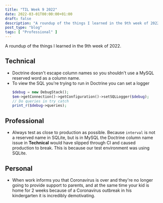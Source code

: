 ```yaml
---
title: "TIL Week 9 2022"
date: 2022-03-01T00:00:00+01:00
draft: false
description: "A roundup of the things I learned in the 9th week of 2022."
post_type: "blog"
tags: [ "Professional" ]
---
```


A roundup of the things I learned in the 9th week of 2022.

## Technical

* Doctrine doesn't escape column names so you shouldn't use a MySQL reserved word as a column name.
* To view the SQL you're trying to run in Doctrine you can set a logger
    ```php
    $debug = new DebugStack();
    $em->getConnection()->getConfiguration()->setSQLLogger($debug);
    // Do queries in try catch
    print_r($debug->queries);
    ```

## Professional

* Always test as close to production as possible. Because `interval` is not a reserved name in SQLite, but is in MySQL the Doctrine column name issue in **Technical** would have slipped through CI and caused production to break. This is because our test environment was using SQLite.

## Personal

* When work informs you that Coronavirus is over and they're no longer going to provide support to parents, and at the same time your kid is home for 2 weeks because of a Coronavirus outbreak in his kindergarten it is incredibly demotivating.